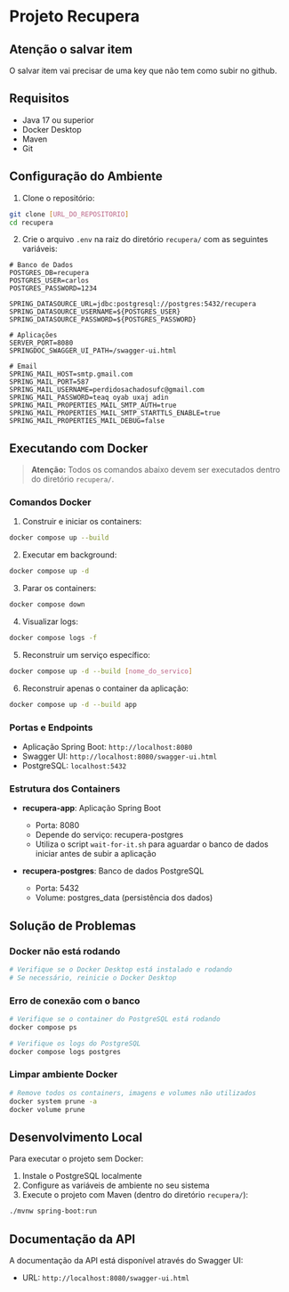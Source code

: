 # Projeto Recupera

## Atenção o salvar item

O salvar item vai precisar de uma key que não tem como subir no github.

## Requisitos

- Java 17 ou superior
- Docker Desktop
- Maven
- Git

## Configuração do Ambiente

1. Clone o repositório:
```bash
git clone [URL_DO_REPOSITORIO]
cd recupera
```

2. Crie o arquivo `.env` na raiz do diretório `recupera/` com as seguintes variáveis:
```env
# Banco de Dados
POSTGRES_DB=recupera
POSTGRES_USER=carlos
POSTGRES_PASSWORD=1234

SPRING_DATASOURCE_URL=jdbc:postgresql://postgres:5432/recupera
SPRING_DATASOURCE_USERNAME=${POSTGRES_USER}
SPRING_DATASOURCE_PASSWORD=${POSTGRES_PASSWORD}

# Aplicações
SERVER_PORT=8080
SPRINGDOC_SWAGGER_UI_PATH=/swagger-ui.html

# Email
SPRING_MAIL_HOST=smtp.gmail.com
SPRING_MAIL_PORT=587
SPRING_MAIL_USERNAME=perdidosachadosufc@gmail.com
SPRING_MAIL_PASSWORD=teaq oyab uxaj adin
SPRING_MAIL_PROPERTIES_MAIL_SMTP_AUTH=true
SPRING_MAIL_PROPERTIES_MAIL_SMTP_STARTTLS_ENABLE=true
SPRING_MAIL_PROPERTIES_MAIL_DEBUG=false

```

## Executando com Docker

> **Atenção:** Todos os comandos abaixo devem ser executados dentro do diretório `recupera/`.

### Comandos Docker

1. Construir e iniciar os containers:
```bash
docker compose up --build
```

2. Executar em background:
```bash
docker compose up -d
```

3. Parar os containers:
```bash
docker compose down
```

4. Visualizar logs:
```bash
docker compose logs -f
```

5. Reconstruir um serviço específico:
```bash
docker compose up -d --build [nome_do_servico]
```

6. Reconstruir apenas o container da aplicação:
```bash
docker compose up -d --build app
```

### Portas e Endpoints

- Aplicação Spring Boot: `http://localhost:8080`
- Swagger UI: `http://localhost:8080/swagger-ui.html`
- PostgreSQL: `localhost:5432`

### Estrutura dos Containers

- **recupera-app**: Aplicação Spring Boot
  - Porta: 8080
  - Depende do serviço: recupera-postgres
  - Utiliza o script `wait-for-it.sh` para aguardar o banco de dados iniciar antes de subir a aplicação

- **recupera-postgres**: Banco de dados PostgreSQL
  - Porta: 5432
  - Volume: postgres_data (persistência dos dados)

## Solução de Problemas

### Docker não está rodando
```bash
# Verifique se o Docker Desktop está instalado e rodando
# Se necessário, reinicie o Docker Desktop
```

### Erro de conexão com o banco
```bash
# Verifique se o container do PostgreSQL está rodando
docker compose ps

# Verifique os logs do PostgreSQL
docker compose logs postgres
```

### Limpar ambiente Docker
```bash
# Remove todos os containers, imagens e volumes não utilizados
docker system prune -a
docker volume prune
```

## Desenvolvimento Local

Para executar o projeto sem Docker:

1. Instale o PostgreSQL localmente
2. Configure as variáveis de ambiente no seu sistema
3. Execute o projeto com Maven (dentro do diretório `recupera/`):
```bash
./mvnw spring-boot:run
```

## Documentação da API

A documentação da API está disponível através do Swagger UI:
- URL: `http://localhost:8080/swagger-ui.html`
